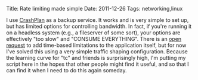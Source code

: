 Title: Rate limiting made simple
Date: 2011-12-26
Tags: networking,linux

I use [CrashPlan][1] as a backup service. It works and is very simple to set
up, but has limited options for controlling bandwidth. In fact, if you're
running it on a headless system (e.g., a fileserver of some sort), your options
are effectively "too slow" and "CONSUME EVERYTHING". There is an [open
request][2] to add time-based limitations to the application itself, but for
now I've solved this using a very simple traffic shaping configuration. 
Because the learning curve for "tc" and friends is surprisingly high, I'm
putting my script here in the hopes that other people might find it useful, and
so that I can find it when I need to do this again someday. 

<script src="https://gist.github.com/4014881.js"></script>

 [1]: http://www.crashplan.com/
 [2]: https://crashplan.zendesk.com/entries/446273-throttle-bandwidth-by-hours?page=1#post_20799486

